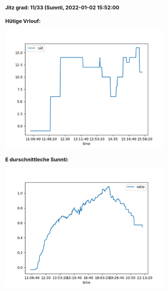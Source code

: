 ### Jitz grad: 11/33 (Sunnti, 2022-01-02 15:52:00

### Hütige Vrlouf:
![Graph](Today.png)

### E durschnittleche Sunnti:
![Graph](Sunnti.png)